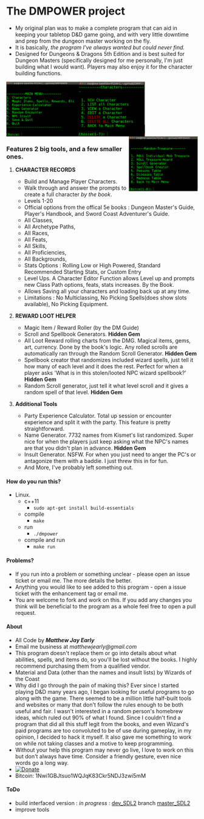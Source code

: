 
# The DMPOWER project


* My original plan was to make a complete program that can aid in keeping your tabletop D&D game going, and with very little downtime and prep from the dungeon master working on the fly.
* It is basically, _the program I've always wanted but could never find._ 
* Designed for Dungeons & Dragons 5th Edition and is best suited for Dungeon Masters (specifically designed for me personally, I'm just building what I would want). Players may also enjoy it for the character building functions.  


<img src="./cliscreenshot.png" height="144px" align="left">

<img src="./cliscreenshot_characters.png" height="144px" align="center">

<img src="./cliscreenshot_treasure.png" height="144px" align="right">



### Features 2 big tools, and a few smaller ones.




1. **CHARACTER RECORDS** 

    * Build and Manage Player Characters.
    * Walk through and answer the prompts to create a full character _by the book_.
    * Levels 1-20
    * Official options from the offical 5e books : Dungeon Master's Guide, Player's Handbook, and Sword Coast Adventurer's Guide.  
    * All Classes, 
    * All Archetype Paths,
    * All Races, 
    * All Feats, 
    * All Skills, 
    * All Proficiencies, 
    * All Backgrounds,
    * Stats Options : Rolling Low or High Powered, Standard Recommended Starting Stats, or Custom Entry
    * Level Ups. A Character Editor Function allows Level up and prompts new Class Path options, feats, stats increases. By the Book.
    * Allows Saving all your characters and loading back up at any time.
    * Limitations : No Multiclassing, No Picking Spells(does show slots available), No Picking Equipment.


2. **REWARD LOOT HELPER** 

    * Magic Item / Reward Roller (by the DM Guide)
    * Scroll and Spellbook Generators. **Hidden Gem**  
    * All Loot Reward rolling charts from the DMG. Magical items, gems, art, currency. Done by the book's logic. Any rolled scrolls are automatically ran through the Random Scroll Generator. **Hidden Gem** 
    * Spellbook creator that randomizes included wizard spells, just tell it how many of each level and it does the rest. Perfect for when a player asks 'What is in this stolen/looted NPC wizard spellbook?' **Hidden Gem** 
    * Random Scroll generator, just tell it what level scroll and it gives a random spell of that level. **Hidden Gem** 

3. **Additional Tools**  

    * Party Experience Calculator. Total up session or encounter experience and split it with the party. This feature is pretty straightforward.  
    * Name Generator. 7732 names from Kismet's list randomized. Super nice for when the players just keep asking what the NPC's names are that you didn't plan in advance. **Hidden Gem**   
    * Insult Generator. NSFW. For when you just need to anger the PC's or antagonize them with a baddie. I just threw this in for fun.
    * And More, I've probably left something out.

#### How do you run this?  

* Linux.
	* c++11  
		* ````sudo apt-get install build-essentials````
	* compile 
		* ````make````
	* run 
		* ````./dmpower````
	* compile and run 
		* ````make run````


#### Problems?
  
* If you run into a problem or something unclear - please open an issue ticket or email me. The more details the better.  
* Anything you would like to see added to this program - open a issue ticket with the enhancement tag or email me.  
* You are welcome to fork and work on this. If you add any changes you think will be beneficial to the program as a whole feel free to open a pull request.

#### About

* All Code by **_Matthew Jay Early_** 
* Email me business at _matthewjearly@gmail.com_  
* This program doesn't replace them or go into details about what abilities, spells, and items do, so you'll be lost without the books. I highly recommend purchasing them from a qualified vendor.
* Material and Data (other than the names and insult lists) by Wizards of the Coast  
* Why did I go through the pain of making this? Ever since I started playing D&D many years ago, I began looking for useful programs to go along with the game. There seemed to be a million little half-built tools and websites or many that don't follow the rules enough to be both useful and fair. I wasn't interested in a random person's homebrew ideas, which ruled out 90% of what I found. Since I couldn't find a program that did all this stuff legit from the books, and even Wizard's paid programs are too convoluted to be of use during gameplay, in my opinion, I decided to hack it myself. It also gave me something to work on while not taking classes and a motive to keep programming.
* Without your help this program may never go live, I love to work on this but don't always have time. Consider a friendly gesture, even nice words go a long way.
* [![Donate](https://img.shields.io/badge/Donate-PayPal-green.svg)](https://www.paypal.com/cgi-bin/webscr?cmd=_s-xclick&hosted_button_id=982RBXVEKD9Z8)
* Bitcoin: 1Nwi1GBJtsuo1WQJqK83Ckr5NDJ3zwi5mM  


#### ToDo
* build interfaced version : _in progress_ : [dev_SDL2](https://github.com/bytePro17124/DMPOWER/tree/dev_SDL2) branch [master_SDL2](https://github.com/bytePro17124/DMPOWER/tree/master_SDL2)
* improve tools
